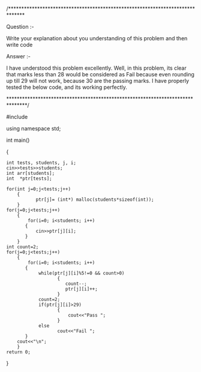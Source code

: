 /******************************************************************************


Question :-

Write your explanation about you understanding of this problem and then write code



Answer :-

I have understood this problem excellently. Well, in this problem, its clear that marks less than 28 would be 
considered as Fail because even rounding up till 29 will not work, because 30 are the passing marks.
I have properly tested the below code, and its working perfectly.

*******************************************************************************/

#include <iostream>

using namespace std;

int main()
    
{

    int tests, students, j, i;
    cin>>tests>>students;
    int arr[students];
    int  *ptr[tests];
    
    for(int j=0;j<tests;j++)
        {
               ptr[j]= (int*) malloc(students*sizeof(int));
        }
    for(j=0;j<tests;j++)
        {
            for(i=0; i<students; i++)
           {    
               cin>>ptr[j][i];
           } 
        }
    int count=2;    
    for(j=0;j<tests;j++)
        {
            for(i=0; i<students; i++)
           {    
                while(ptr[j][i]%5!=0 && count>0)
                       {
                          count--;
                          ptr[j][i]++;
                       }
                count=2;
                if(ptr[j][i]>29)
                       {
                           cout<<"Pass ";
                       }
                else
                       cout<<"Fail ";
           }
        cout<<"\n";   
        }     
    return 0;
}

    
    
